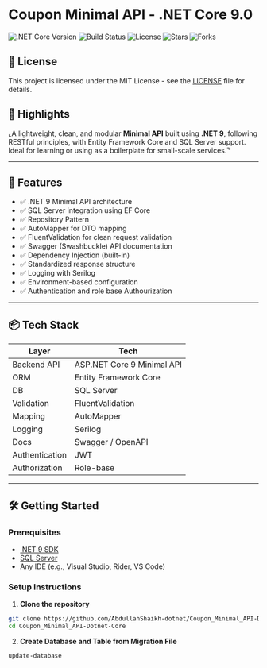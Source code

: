 
# Coupon Minimal API - .NET Core 9.0

![.NET Core Version](https://img.shields.io/badge/.NET%20Core-9.0-blue)
![Build Status](https://img.shields.io/badge/build-passing-brightgreen)
![License](https://img.shields.io/badge/License-MIT-blue.svg)
![Stars](https://img.shields.io/github/stars/AbdullahShaikh-dotnet/Coupon_Minimal_API-Dotnet-Core?style=social)
![Forks](https://img.shields.io/github/forks/AbdullahShaikh-dotnet/Coupon_Minimal_API-Dotnet-Core?style=social)


## 🧾 License
This project is licensed under the MIT License - see the [LICENSE](LICENSE) file for details.


## 📝 Highlights

⌞A lightweight, clean, and modular **Minimal API** built using **.NET 9**, following RESTful principles, with Entity Framework Core and SQL Server support. Ideal for learning or using as a boilerplate for small-scale services.⌝

---

## 🚀 Features

- ✅ .NET 9 Minimal API architecture  
- ✅ SQL Server integration using EF Core  
- ✅ Repository Pattern  
- ✅ AutoMapper for DTO mapping  
- ✅ FluentValidation for clean request validation  
- ✅ Swagger (Swashbuckle) API documentation  
- ✅ Dependency Injection (built-in)  
- ✅ Standardized response structure  
- ✅ Logging with Serilog  
- ✅ Environment-based configuration
- ✅ Authentication and role base Authourization

---

## 📦 Tech Stack

| Layer          | Tech                         |
|----------------|------------------------------|
| Backend API    | ASP.NET Core 9 Minimal API   |
| ORM            | Entity Framework Core        |
| DB             | SQL Server                   |
| Validation     | FluentValidation             |
| Mapping        | AutoMapper                   |
| Logging        | Serilog                      |
| Docs           | Swagger / OpenAPI            |
| Authentication | JWT                          |
| Authorization  | Role-base                    |

---

## 🛠️ Getting Started

### Prerequisites

- [.NET 9 SDK](https://dotnet.microsoft.com/download/dotnet/9.0)
- [SQL Server](https://www.microsoft.com/en-in/sql-server/sql-server-downloads?msockid=2038a0d8ff87628a0ce9b53bfe356361)
- Any IDE (e.g., Visual Studio, Rider, VS Code)

### Setup Instructions

1. **Clone the repository**

```bash
git clone https://github.com/AbdullahShaikh-dotnet/Coupon_Minimal_API-Dotnet-Core.git
cd Coupon_Minimal_API-Dotnet-Core
```

2. **Create Database and Table from Migration File**
```bash
update-database
```

